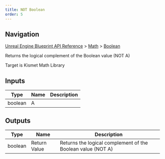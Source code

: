 ```yaml
---
title: NOT Boolean
order: 5
---
```

## Navigation

[Unreal Engine Blueprint API Reference](https://dev.epicgames.com/documentation/en-us/unreal-engine/BlueprintAPI) > [Math](https://dev.epicgames.com/documentation/en-us/unreal-engine/BlueprintAPI/Math) > [Boolean](https://dev.epicgames.com/documentation/en-us/unreal-engine/BlueprintAPI/Math/Boolean)

Returns the logical complement of the Boolean value (NOT A)

Target is Kismet Math Library

## Inputs

| Type | Name | Description |
| --- | --- | --- |
| boolean | A |  |

## Outputs

| Type | Name | Description |
| --- | --- | --- |
| boolean | Return Value | Returns the logical complement of the Boolean value (NOT A) |
